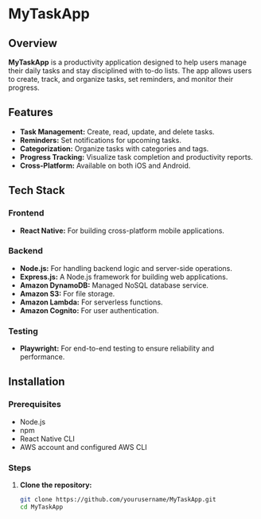 # MyTaskApp

## Overview

**MyTaskApp** is a productivity application designed to help users manage their daily tasks and stay disciplined with to-do lists. The app allows users to create, track, and organize tasks, set reminders, and monitor their progress.

## Features

- **Task Management:** Create, read, update, and delete tasks.
- **Reminders:** Set notifications for upcoming tasks.
- **Categorization:** Organize tasks with categories and tags.
- **Progress Tracking:** Visualize task completion and productivity reports.
- **Cross-Platform:** Available on both iOS and Android.

## Tech Stack

### Frontend
- **React Native:** For building cross-platform mobile applications.

### Backend
- **Node.js:** For handling backend logic and server-side operations.
- **Express.js:** A Node.js framework for building web applications.
- **Amazon DynamoDB:** Managed NoSQL database service.
- **Amazon S3:** For file storage.
- **Amazon Lambda:** For serverless functions.
- **Amazon Cognito:** For user authentication.

### Testing
- **Playwright:** For end-to-end testing to ensure reliability and performance.

## Installation

### Prerequisites
- Node.js
- npm
- React Native CLI
- AWS account and configured AWS CLI

### Steps
1. **Clone the repository:**
   ```bash
   git clone https://github.com/yourusername/MyTaskApp.git
   cd MyTaskApp
